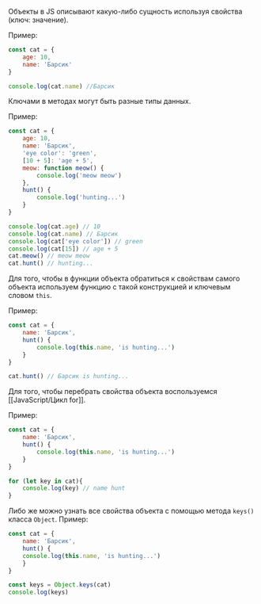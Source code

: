 Объекты в JS описывают какую-либо сущность используя свойства (ключ: значение).

Пример:
```JavaScript
const cat = {
	age: 10,
	name: 'Барсик'
}

console.log(cat.name) //Барсик
```

Ключами в методах могут быть разные типы данных.

Пример:
```JavaScript
const cat = {
	age: 10,
	name: 'Барсик',
	'eye color': 'green',
	[10 + 5]: 'age + 5',
	meow: function meow() {
		console.log('meow meow')
	},
	hunt() {
		console.log('hunting...')
	}
}

console.log(cat.age) // 10
console.log(cat.name) // Барсик
console.log(cat['eye color']) // green
console.log(cat[15]) // age + 5
cat.meow() // meow meow
cat.hunt() // hunting...
```

Для того, чтобы в функции объекта обратиться к свойствам самого объекта используем функцию с такой конструкцией и ключевым словом `this`.

Пример:
```JavaScript
const cat = {
	name: 'Барсик',
	hunt() {
		console.log(this.name, 'is hunting...') 
	}
}

cat.hunt() // Барсик is hunting...
```

Для того, чтобы перебрать свойства объекта воспользуемся [[JavaScript/Цикл for]].

Пример:
```JavaScript
const cat = {
	name: 'Барсик',
	hunt() {
		console.log(this.name, 'is hunting...')
	}
}

for (let key in cat){
	console.log(key) // name hunt
}
```

Либо же можно узнать все свойства объекта с помощью метода `keys()` класса `Object`.
Пример:

```JavaScript
const cat = {
	name: 'Барсик',
	hunt() {
	console.log(this.name, 'is hunting...')
	}
}

const keys = Object.keys(cat)
console.log(keys)
```